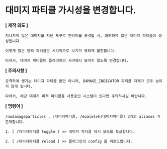 # 대미지 파티클 가시성을 변경합니다.

**[ 제작 의도 ]**
```
지나치게 많은 대미지를 지닌 도구로 엔티티를 공격할 시, 과도하게 많은 대미지 파티클이 생성됩니다.

이렇게 많은 양의 파티클은 시각적으로 보기가 묘하게 불편합니다.

따라서, 대미지 파티클이 플레이어의 시야에서 보이지 않도록 변경합니다.
```

**[ 주의사항 ]**
```
공격하여 생기는 대미지 파티클 뿐만 아니라, DAMAGE_INDICATOR 파티클 자체가 모두 보이지 않게 됩니다.

따라서, 해당 대미지 피격 파티클을 사용중인 시스템이 있다면 주의하시길 바랍니다.
```

**[ 명령어 ]**
```
/nodamageparticles , /대미지파티클, /eoalwlvk(대미지파티클) 3개의 aliases 가 존재합니다.

1. [ /대미지파티클 toggle ] >> 대미지 파티클 제거 모드를 토글합니다.

2. [ /대미지파티클 reload ] >> 플러그인의 config 를 리로드합니다.
```
